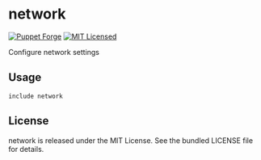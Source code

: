 network
==============

[![Puppet Forge](https://img.shields.io/puppetforge/v/halyard/network.svg)](https://forge.puppetlabs.com/halyard/network)
[![MIT Licensed](https://img.shields.io/badge/license-MIT-green.svg)](https://tldrlegal.com/license/mit-license)

Configure network settings

## Usage

```puppet
include network
```

## License

network is released under the MIT License. See the bundled LICENSE file for details.

